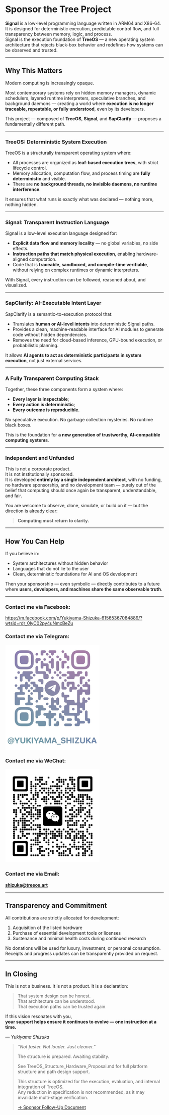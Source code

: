 # Sponsor the Tree Project

**Signal** is a low-level programming language written in ARM64 and X86-64. 
It is designed for deterministic execution, predictable control flow, and full transparency between memory, logic, and process.  
Signal is the execution foundation of **TreeOS** — a new operating system architecture that rejects black-box behavior and redefines how systems can be observed and trusted.

---

## Why This Matters

Modern computing is increasingly opaque.

Most contemporary systems rely on hidden memory managers, dynamic schedulers, layered runtime interpreters, speculative branches, and background daemons — creating a world where **execution is no longer traceable, repeatable, or fully understood**, even by its developers.

This project — composed of **TreeOS**, **Signal**, and **SapClarify** — proposes a fundamentally different path.

---

### TreeOS: Deterministic System Execution

TreeOS is a structurally transparent operating system where:
- All processes are organized as **leaf-based execution trees**, with strict lifecycle control.
- Memory allocation, computation flow, and process timing are **fully deterministic** and visible.
- There are **no background threads, no invisible daemons, no runtime interference**.

It ensures that what runs is exactly what was declared — nothing more, nothing hidden.

---

### Signal: Transparent Instruction Language

Signal is a low-level execution language designed for:
- **Explicit data flow and memory locality** — no global variables, no side effects.
- **Instruction paths that match physical execution**, enabling hardware-aligned computation.
- Code that is **traceable, sandboxed, and compile-time verifiable**, without relying on complex runtimes or dynamic interpreters.

With Signal, every instruction can be followed, reasoned about, and visualized.

---

### SapClarify: AI-Executable Intent Layer

SapClarify is a semantic-to-execution protocol that:
- Translates **human or AI-level intents** into deterministic Signal paths.
- Provides a clean, machine-readable interface for AI modules to generate code without hidden dependencies.
- Removes the need for cloud-based inference, GPU-bound execution, or probabilistic planning.

It allows **AI agents to act as deterministic participants in system execution**, not just external services.

---

### A Fully Transparent Computing Stack

Together, these three components form a system where:
- **Every layer is inspectable**;
- **Every action is deterministic**;
- **Every outcome is reproducible**.

No speculative execution. No garbage collection mysteries. No runtime black boxes.

This is the foundation for **a new generation of trustworthy, AI-compatible computing systems**.

---

### Independent and Unfunded

This is not a corporate product.  
It is not institutionally sponsored.  
It is developed **entirely by a single independent architect**, with no funding, no hardware sponsorship, and no development team — purely out of the belief that computing should once again be transparent, understandable, and fair.

You are welcome to observe, clone, simulate, or build on it — but the direction is already clear:

> **Computing must return to clarity.**
---


## How You Can Help

If you believe in:

- System architectures without hidden behavior  
- Languages that do not lie to the user  
- Clean, deterministic foundations for AI and OS development  

Then your sponsorship — even symbolic — directly contributes to a future where **users, developers, and machines share the same observable truth**.

---

### Contact me via Facebook:

https://m.facebook.com/p/Yukiyama-Shizuka-61565367084889/?wtsid=rdr_0lyC02py4uNmcBeZu

### Contact me via Telegram:

<img src="./IMG_1895.jpeg" alt="Contact with WeChat" width="300"/>

### Contact me via WeChat:

<img src="./IMG_1894.jpeg" alt="Contact with WeChat" width="300"/>

### Contact me via Email:

**shizuka@treeos.art**

---

## Transparency and Commitment

All contributions are strictly allocated for development:

1. Acquisition of the listed hardware  
2. Purchase of essential development tools or licenses  
3. Sustenance and minimal health costs during continued research

No donations will be used for luxury, investment, or personal consumption.  
Receipts and progress updates can be transparently provided on request.

---

## In Closing

This is not a business. It is not a product. It is a declaration:

> That system design can be honest.  
> That architecture can be understood.  
> That execution paths can be trusted again.

If this vision resonates with you,  
**your support helps ensure it continues to evolve — one instruction at a time.**

— *Yukiyama Shizuka*

> *“Not faster. Not louder. Just cleaner.”*
>
> The structure is prepared. Awaiting stability.
>
> See TreeOS_Structure_Hardware_Proposal.md for full platform structure and path design support.
>
> This structure is optimized for the execution, evaluation, and internal integration of TreeOS.  
Any reduction in specification is not recommended, as it may invalidate multi-stage verification.
>
> [→ Sponsor Follow-Up Document](./Sponsor_Request_Follow_Up.md)
